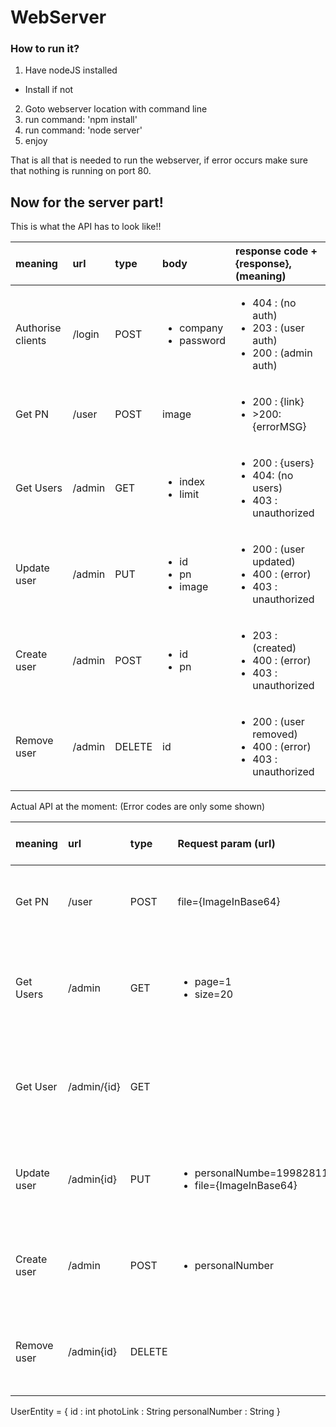 # WebServer

### How to run it?
1. Have nodeJS installed
 - Install if not
2. Goto webserver location with command line
3. run command: 'npm install'
4. run command: 'node server'
5. enjoy

That is all that is needed to run the webserver, if error occurs make sure that nothing is running on port 80.

## Now for the server part!
This is what the API has to look like!!

| meaning | url | type | body | response code + {response},(meaning)   |
| :-- | :---- | :----- | :----- | :-------- |
| Authorise clients | /login | POST | <ul><li>company</li><li>password</li></ul> | <ul><li>404 : (no auth)</li><li>203 : (user auth)</li><li>200 : (admin auth)</li></ul> |
| Get PN | /user | POST | image | <ul><li>200 : {link}</li><li>>200: {errorMSG}</li></ul> |
| Get Users | /admin | GET | <ul><li>index</li><li>limit</li></ul> | <ul><li>200 : {users}</li><li>404: (no users)</li><li>403 : unauthorized</li></ul> |
| Update user | /admin | PUT | <ul><li>id</li><li>pn</li><li>image</li></ul> | <ul><li>200 : (user updated)</li><li>400 : (error)</li><li>403 : unauthorized</li></ul> |
| Create user | /admin | POST | <ul><li>id</li><li>pn</li></ul> | <ul><li>203 : (created)</li></li><li>400 : (error)</li><li>403 : unauthorized</li></ul> |
| Remove user | /admin | DELETE | id | <ul><li>200 : (user removed)</li><li>400 : (error)</li><li>403 : unauthorized</li></ul> |

Actual API at the moment: (Error codes are only some shown)

| meaning | url | type | Request param (url) | response code + {response},(meaning)   |
| :-- | :---- | :----- | :----- | :-------- |
| Get PN | /user | POST | file={ImageInBase64} | <ul><li>200 : {String (link)}</li><li>>200: {errorMSG}</li></ul> |
| Get Users | /admin | GET | <ul><li>page=1</li><li>size=20</li></ul> | <ul><li>200 : {List of UserEntity}</li><li>404: (no users)</li><li>403 : unauthorized</li></ul> |
| Get User | /admin/{id} | GET |  | <ul><li>200 : {UserEntity}</li><li>404: (no such user)</li><li>403 : unauthorized</li></ul> |
| Update user | /admin{id} | PUT | <ul><li>personalNumbe=199828115973r</li><li>file={ImageInBase64}</li></ul> | <ul><li>200 : {UserEntity}</li><li>400 : (error)</li><li>403 : unauthorized</li></ul> |
| Create user | /admin | POST | <ul><li>personalNumber</li></ul> | <ul><li>203 : {UserEntity}</li></li><li>400 : (error)</li><li>403 : unauthorized</li></ul> |
| Remove user | /admin{id} | DELETE | | <ul><li>200 : (user removed)</li><li>400 : (error)</li><li>403 : unauthorized</li></ul> |

UserEntity = {
 id : int
 photoLink : String
 personalNumber : String
}
